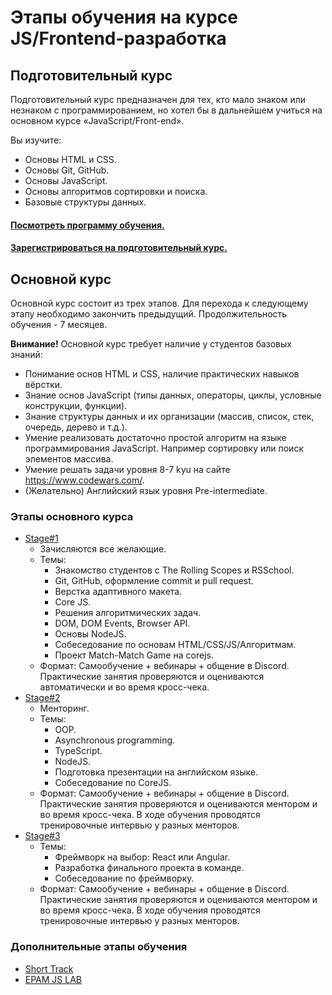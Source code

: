 # Этапы обучения на курсе JS/Frontend-разработка

## Подготовительный курс

Подготовительный курс предназначен для тех, кто мало знаком или незнаком с программированием, но хотел бы в дальнейшем учиться на основном курсе «JavaScript/Front-end».

Вы изучите:

- Основы HTML и CSS.
- Основы Git, GitHub.
- Основы JavaScript.
- Основы алгоритмов сортировки и поиска.
- Базовые структуры данных.

#### [Посмотреть программу обучения.](stage0)

#### [Зарегистрироваться на подготовительный курс.](https://rs.school/js-stage0/)

## Основной курс

Основной курс состоит из трех этапов.
Для перехода к следующему этапу необходимо закончить предыдущий.
Продолжительность обучения - 7 месяцев.

**Внимание!** Основной курс требует наличие у студентов базовых знаний:

- Понимание основ HTML и CSS, наличие практических навыков вёрстки.
- Знание основ JavaScript (типы данных, операторы, циклы, условные конструкции, функции).
- Знание структуры данных и их организации (массив, список, стек, очередь, дерево и т.д.).
- Умение реализовать достаточно простой алгоритм на языке программирования JavaScript. Например сортировку или поиск элементов массива.
- Умение решать задачи уровня 8-7 kyu на сайте https://www.codewars.com/.
- (Желательно) Английский язык уровня Pre-intermediate.

### Этапы основного курса

- [Stage#1](stage1/)
  - Зачисляются все желающие.
  - Темы:
    - Знакомство студентов с The Rolling Scopes и RSSchool.
    - Git, GitHub, оформление commit и pull request.
    - Верстка адаптивного макета.
    - Core JS.
    - Решения алгоритмических задач.
    - DOM, DOM Events, Browser API.
    - Основы NodeJS.
    - Собеседование по основам HTML/CSS/JS/Алгоритмам.
    - Проект Match-Match Game на corejs.
  - Формат: Cамообучение + вебинары + общение в Discord. Практические занятия проверяются и оцениваются автоматически и во время кросс-чека.
- [Stage#2](stage2/)
  - Менторинг.
  - Темы:
    - OOP.
    - Asynchronous programming.
    - TypeScript.
    - NodeJS.
    - Подготовка презентации на английском языке.
    - Собеседование по CoreJS.
  - Формат: Cамообучение + вебинары + общение в Discord. Практические занятия проверяются и оцениваются ментором и во время кросс-чека. В ходе обучения проводятся тренировочные интервью у разных менторов.
- [Stage#3](stage3/)
  - Темы:
    - Фреймворк на выбор: React или Angular.
    - Разработка финального проекта в команде.
    - Собеседование по фреймворку.
  - Формат: Cамообучение + вебинары + общение в Discord. Практические занятия проверяются и оцениваются ментором и во время кросс-чека. В ходе обучения проводятся тренировочные интервью у разных менторов.

### Дополнительные этапы обучения

- [Short Track](epam/short-track.md)
- [EPAM JS LAB](epam/epam-js-lab.md)
